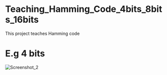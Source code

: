 # Teaching_Hamming_Code_4bits_8bits_16bits
This project teaches Hamming code
# E.g 4 bits
![Screenshot_2](https://user-images.githubusercontent.com/75725469/191242900-98748661-3dea-4dfa-8214-97e333db42ca.png)
